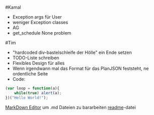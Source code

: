 #Kamal

* Exception args für User
* weniger Exception classes
* AG
* get_schedule None problem

#Tim
* "hardcoded div-bastelschleife der Hölle" ein Ende setzen
* TODO-Liste schreiben
* Flexibles Design für alles
* Wenn irgendwann mal das Format für das PlanJSON feststeht, ne ordentliche Seite
*  Code:
```javascript
(var loop = function(a){
	while(true) alert(a);
})("Hello World!");
```

[MarkDown Editor](https://jbt.github.io/markdown-editor/) um .md Dateien zu bararbeiten
[readme](https://github.com/CZGvp2/vplan/blob/master/README.md)-datei
